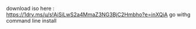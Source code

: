 download iso here : https://1drv.ms/u/s!AiSiLwS2a4MmaZ3NG3BjC2Hmbho?e=inXQiA
go withg command line install
